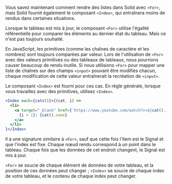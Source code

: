 Vous savez maintenant comment rendre des listes dans Solid avec `<For>`, mais Solid fournit également le composant `<Index>`, qui entraînera moins de rendus dans certaines situations.

Lorsque le tableau est mis à jour, le composant `<For>` utilise l'égalité référentielle pour comparer les éléments au dernier état du tableau. Mais ce n'est pas toujours souhaité.

En JavaScript, les primitives (comme les chaînes de caractère et les nombres) sont toujours comparées par valeur. Lors de l'utilisation de `<For>` avec des valeurs primitives ou des tableaux de tableaux, nous pourrions causer beaucoup de rendu inutile. Si nous utilisions `<For>` pour mapper une liste de chaînes sur des champs `<input>` pouvant être modifiés chacun, chaque modification de cette valeur entraînerait la recréation de `<input>`.

Le composant `<Index>` est fourni pour ces cas. En règle générale, lorsque vous travaillez avec des primitives, utilisez `<Index>`.

```jsx
<Index each={cats()}>{(cat, i) =>
  <li>
    <a target="_blank" href={`https://www.youtube.com/watch?v=${cat().id}`}>
      {i + 1}: {cat().name}
    </a>
  </li>
}</Index>
```

Il a une signature similaire à `<For>`, sauf que cette fois l'item est le Signal et que l'index est fixe. Chaque nœud rendu correspond à un point dans le tableau. Chaque fois que les données de cet endroit changent, le Signal est mis à jour.

`<For>` se soucie de chaque élément de données de votre tableau, et la position de ces données peut changer ; `<Index>` se soucie de chaque index de votre tableau, et le contenu de chaque index peut changer.